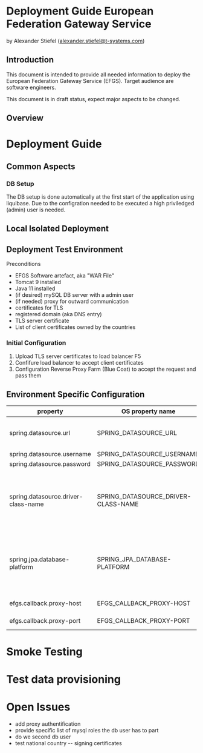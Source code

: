 # Deployment Guide European Federation Gateway Service
by Alexander Stiefel (alexander.stiefel@t-systems.com)

##	Introduction
This document is intended to provide all needed information to deploy the European Federation Gateway Service (EFGS). Target audience are software engineers.

This document is in draft status, expect major aspects to be changed.

## Overview

# Deployment Guide

## Common Aspects

### DB Setup
The DB setup is done automatically at the first start of the application using liquibase. Due to the configration needed to be executed a high priviledged (admin) user is needed.

## Local Isolated Deployment

## Deployment Test Environment

Preconditions
- EFGS Software artefact, aka "WAR File"
- Tomcat 9 installed
- Java 11 installed
- (if desired) mySQL DB server with a admin user
- (if needed) proxy for outward communication
- certificates for TLS
- registered domain (aka DNS entry)
- TLS server certificate
- List of client certificates owned by the countries



### Initial Configuration

1. Upload TLS server certificates to load balancer F5 
1. Confifure load balancer to accept client certificates
1. Configuration Reverse Proxy Farm (Blue Coat) to accept the request and pass them


## Environment Specific Configuration


| property  | OS property name |   Content                                          | Example Value                          |
| --------- | --------- | ------------------------------------------------ | -------------------------------------- |
| spring.datasource.url | SPRING_DATASOURCE_URL | The jdbc connection string for the mySQL DB | jdbc:mysql://localhost:3306/fg |
| spring.datasource.username     | SPRING_DATASOURCE_USERNAME  | sa |
| spring.datasource.password  | SPRING_DATASOURCE_PASSWORD | sa |
| spring.datasource.driver-class-name | SPRING_DATASOURCE_DRIVER-CLASS-NAME | **legacy propery is fixed for all environments, will be removed from the list in the next release** | com.mysql.cj.jdbc.Driver                                  |
| spring.jpa.database-platform    | SPRING_JPA_DATABASE-PLATFORM |  **legacy propery is fixed for all environments, will be removed from the list in the next release** | org.hibernate.dialect.MySQL5InnoDBDialect                       |
| efgs.callback.proxy-host      | EFGS_CALLBACK_PROXY-HOST |proxy host name  | localhost |
| efgs.callback.proxy-port   | EFGS_CALLBACK_PROXY-PORT | proxy host port  | 1234 |


# Smoke Testing

# Test data provisioning 

# Open Issues
- add proxy authentification
- provide specific list of mysql roles the db user has to part
- do we second db user
- test national country
-- signing certificates
